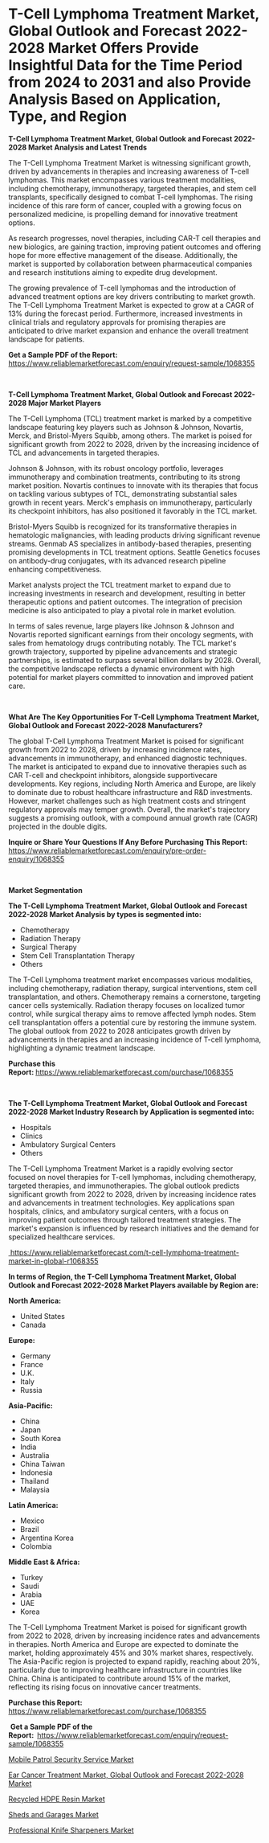 <p><h1>T-Cell Lymphoma Treatment Market, Global Outlook and Forecast 2022-2028 Market Offers Provide Insightful Data for the Time Period from 2024 to 2031 and also Provide Analysis Based on Application, Type, and Region</h1></p><p><strong>T-Cell Lymphoma Treatment Market, Global Outlook and Forecast 2022-2028 Market Analysis and Latest Trends</strong></p>
<p><p>The T-Cell Lymphoma Treatment Market is witnessing significant growth, driven by advancements in therapies and increasing awareness of T-cell lymphomas. This market encompasses various treatment modalities, including chemotherapy, immunotherapy, targeted therapies, and stem cell transplants, specifically designed to combat T-cell lymphomas. The rising incidence of this rare form of cancer, coupled with a growing focus on personalized medicine, is propelling demand for innovative treatment options.</p><p>As research progresses, novel therapies, including CAR-T cell therapies and new biologics, are gaining traction, improving patient outcomes and offering hope for more effective management of the disease. Additionally, the market is supported by collaboration between pharmaceutical companies and research institutions aiming to expedite drug development.</p><p>The growing prevalence of T-cell lymphomas and the introduction of advanced treatment options are key drivers contributing to market growth. The T-Cell Lymphoma Treatment Market is expected to grow at a CAGR of 13% during the forecast period. Furthermore, increased investments in clinical trials and regulatory approvals for promising therapies are anticipated to drive market expansion and enhance the overall treatment landscape for patients.</p></p>
<p><strong>Get a Sample PDF of the Report:&nbsp;</strong> <a href="https://www.reliablemarketforecast.com/enquiry/request-sample/1068355">https://www.reliablemarketforecast.com/enquiry/request-sample/1068355</a></p>
<p>&nbsp;</p>
<p><strong>T-Cell Lymphoma Treatment Market, Global Outlook and Forecast 2022-2028 Major Market Players</strong></p>
<p><p>The T-Cell Lymphoma (TCL) treatment market is marked by a competitive landscape featuring key players such as Johnson & Johnson, Novartis, Merck, and Bristol-Myers Squibb, among others. The market is poised for significant growth from 2022 to 2028, driven by the increasing incidence of TCL and advancements in targeted therapies.</p><p>Johnson & Johnson, with its robust oncology portfolio, leverages immunotherapy and combination treatments, contributing to its strong market position. Novartis continues to innovate with its therapies that focus on tackling various subtypes of TCL, demonstrating substantial sales growth in recent years. Merck's emphasis on immunotherapy, particularly its checkpoint inhibitors, has also positioned it favorably in the TCL market.</p><p>Bristol-Myers Squibb is recognized for its transformative therapies in hematologic malignancies, with leading products driving significant revenue streams. Genmab AS specializes in antibody-based therapies, presenting promising developments in TCL treatment options. Seattle Genetics focuses on antibody-drug conjugates, with its advanced research pipeline enhancing competitiveness.</p><p>Market analysts project the TCL treatment market to expand due to increasing investments in research and development, resulting in better therapeutic options and patient outcomes. The integration of precision medicine is also anticipated to play a pivotal role in market evolution.</p><p>In terms of sales revenue, large players like Johnson & Johnson and Novartis reported significant earnings from their oncology segments, with sales from hematology drugs contributing notably. The TCL market's growth trajectory, supported by pipeline advancements and strategic partnerships, is estimated to surpass several billion dollars by 2028. Overall, the competitive landscape reflects a dynamic environment with high potential for market players committed to innovation and improved patient care.</p></p>
<p>&nbsp;</p>
<p><strong>What Are The Key Opportunities For T-Cell Lymphoma Treatment Market, Global Outlook and Forecast 2022-2028 Manufacturers?</strong></p>
<p><p>The global T-Cell Lymphoma Treatment Market is poised for significant growth from 2022 to 2028, driven by increasing incidence rates, advancements in immunotherapy, and enhanced diagnostic techniques. The market is anticipated to expand due to innovative therapies such as CAR T-cell and checkpoint inhibitors, alongside supportivecare developments. Key regions, including North America and Europe, are likely to dominate due to robust healthcare infrastructure and R&D investments. However, market challenges such as high treatment costs and stringent regulatory approvals may temper growth. Overall, the market's trajectory suggests a promising outlook, with a compound annual growth rate (CAGR) projected in the double digits.</p></p>
<p><strong>Inquire or Share Your Questions If Any Before Purchasing This Report:</strong> <a href="https://www.reliablemarketforecast.com/enquiry/pre-order-enquiry/1068355">https://www.reliablemarketforecast.com/enquiry/pre-order-enquiry/1068355</a></p>
<p>&nbsp;</p>
<p><strong>Market Segmentation</strong></p>
<p><strong>The T-Cell Lymphoma Treatment Market, Global Outlook and Forecast 2022-2028 Market Analysis by types is segmented into:</strong></p>
<p><ul><li>Chemotherapy</li><li>Radiation Therapy</li><li>Surgical Therapy</li><li>Stem Cell Transplantation Therapy</li><li>Others</li></ul></p>
<p><p>The T-Cell Lymphoma treatment market encompasses various modalities, including chemotherapy, radiation therapy, surgical interventions, stem cell transplantation, and others. Chemotherapy remains a cornerstone, targeting cancer cells systemically. Radiation therapy focuses on localized tumor control, while surgical therapy aims to remove affected lymph nodes. Stem cell transplantation offers a potential cure by restoring the immune system. The global outlook from 2022 to 2028 anticipates growth driven by advancements in therapies and an increasing incidence of T-cell lymphoma, highlighting a dynamic treatment landscape.</p></p>
<p><strong>Purchase this Report:&nbsp;</strong><a href="https://www.reliablemarketforecast.com/purchase/1068355">https://www.reliablemarketforecast.com/purchase/1068355</a></p>
<p>&nbsp;</p>
<p><strong>The T-Cell Lymphoma Treatment Market, Global Outlook and Forecast 2022-2028 Market Industry Research by Application is segmented into:</strong></p>
<p><ul><li>Hospitals</li><li>Clinics</li><li>Ambulatory Surgical Centers</li><li>Others</li></ul></p>
<p><p>The T-Cell Lymphoma Treatment Market is a rapidly evolving sector focused on novel therapies for T-cell lymphomas, including chemotherapy, targeted therapies, and immunotherapies. The global outlook predicts significant growth from 2022 to 2028, driven by increasing incidence rates and advancements in treatment technologies. Key applications span hospitals, clinics, and ambulatory surgical centers, with a focus on improving patient outcomes through tailored treatment strategies. The market's expansion is influenced by research initiatives and the demand for specialized healthcare services.</p></p>
<p><a href="https://www.reliablemarketforecast.com/t-cell-lymphoma-treatment-market-in-global-r1068355">&nbsp;https://www.reliablemarketforecast.com/t-cell-lymphoma-treatment-market-in-global-r1068355</a></p>
<p><strong>In terms of Region, the T-Cell Lymphoma Treatment Market, Global Outlook and Forecast 2022-2028 Market Players available by Region are:</strong></p>
<p>
    <p> <strong> North America: </strong>
        <ul>
            <li>United States</li>
            <li>Canada</li>
        </ul>
        </p> 
    <p> <strong> Europe: </strong>
        <ul>
            <li>Germany</li>
            <li>France</li>
            <li>U.K.</li>
            <li>Italy</li>
            <li>Russia</li>
        </ul>
        </p> 
    <p> <strong> Asia-Pacific: </strong>
        <ul>
            <li>China</li>
            <li>Japan</li>
            <li>South Korea</li>
            <li>India</li>
            <li>Australia</li>
            <li>China Taiwan</li>
            <li>Indonesia</li>
            <li>Thailand</li>
            <li>Malaysia</li>
        </ul>
        </p> 
    <p> <strong> Latin America: </strong>
        <ul>
            <li>Mexico</li>
            <li>Brazil</li>
            <li>Argentina Korea</li>
            <li>Colombia</li>
        </ul>
        </p> 
    <p> <strong> Middle East & Africa: </strong>
        <ul>
            <li>Turkey</li>
            <li>Saudi</li>
            <li>Arabia</li>
            <li>UAE</li>
            <li>Korea</li>
        </ul>
    </p>
    </p>
<p><p>The T-Cell Lymphoma Treatment Market is poised for significant growth from 2022 to 2028, driven by increasing incidence rates and advancements in therapies. North America and Europe are expected to dominate the market, holding approximately 45% and 30% market shares, respectively. The Asia-Pacific region is projected to expand rapidly, reaching about 20%, particularly due to improving healthcare infrastructure in countries like China. China is anticipated to contribute around 15% of the market, reflecting its rising focus on innovative cancer treatments.</p></p>
<p><strong>Purchase this Report: </strong><a href="https://www.reliablemarketforecast.com/purchase/1068355">https://www.reliablemarketforecast.com/purchase/1068355</a></p>
<p>&nbsp;<strong>Get a Sample PDF of the Report:&nbsp;&nbsp;</strong><a href="https://www.reliablemarketforecast.com/enquiry/request-sample/1068355">https://www.reliablemarketforecast.com/enquiry/request-sample/1068355</a></p>
<p><strong></strong></p>
<p><p><a href="https://www.linkedin.com/pulse/mobile-patrol-security-service-market-emerging-trends-future-zghdc?trackingId=IVfLdvcXRqSF7Vd1toUdNw%3D%3D">Mobile Patrol Security Service Market</a></p><p><a href="https://github.com/RoccoManning/Market-Research-Report-List-6/blob/main/ear-cancer-treatment-market-global-outlook-and-forecast-2022-2028-market.md">Ear Cancer Treatment Market, Global Outlook and Forecast 2022-2028 Market</a></p><p><a href="https://issuu.com/reportprime-2/docs/recycled-hdpe-resin-market-size-203_00391947e11c05">Recycled HDPE Resin Market</a></p><p><a href="https://www.linkedin.com/pulse/emerging-trends-sheds-garages-market-global-outlook-future-vh5rf?trackingId=T1TG3ylJTZeI1Lpp%2F8G41w%3D%3D">Sheds and Garages Market</a></p><p><a href="https://medium.com/@djjdj3773/this-report-on-professional-knife-sharpeners-market-is-a-comprehensive-analysis-of-market-shares-71a297fca199">Professional Knife Sharpeners Market</a></p></p>